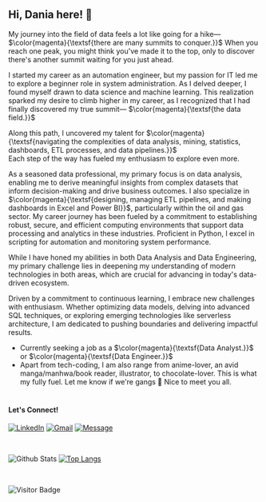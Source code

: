 ## Hi, Dania here! 👾

My journey into the field of data feels a lot like going for a hike—
$\color{magenta}{\textsf{there are many summits to conquer.}}$
When you reach one peak, you might think you've made it to the top, only to discover there's another summit waiting for you just ahead.

I started my career as an automation engineer, but my passion for IT led me to explore a beginner role in system administration. As I delved deeper, I found myself drawn to data science and machine learning. This realization sparked my desire to climb higher in my career, as I recognized that I had finally discovered my true summit—
$\color{magenta}{\textsf{the data field.}}$

Along this path, I uncovered my talent for $\color{magenta}{\textsf{navigating the complexities of data analysis, mining, statistics, dashboards, ETL processes, and data pipelines.}}$
<br> Each step of the way has fueled my enthusiasm to explore even more.

As a seasoned data professional, my primary focus is on data analysis, enabling me to derive meaningful insights from complex datasets that inform decision-making and drive business outcomes. 
I also specialize in $\color{magenta}{\textsf{designing, managing ETL pipelines, and making dashboards in Excel and Power BI}}$, particularly within the oil and gas sector. My career journey has been fueled by a commitment to establishing robust, secure, and efficient computing environments that support data processing and analytics in these industries. Proficient in Python, I excel in scripting for automation and monitoring system performance.

While I have honed my abilities in both Data Analysis and Data Engineering, my primary challenge lies in deepening my understanding of modern technologies in both areas, which are crucial for advancing in today's data-driven ecosystem.

Driven by a commitment to continuous learning, I embrace new challenges with enthusiasm. Whether optimizing data models, delving into advanced SQL techniques, or exploring emerging technologies like serverless architecture, I am dedicated to pushing boundaries and delivering impactful results.


*  Currently seeking a job as a $\color{magenta}{\textsf{Data Analyst.}}$ or $\color{magenta}{\textsf{Data Engineer.}}$
*  Apart from tech-coding, I am also range from anime-lover, an avid manga/manhwa/book reader, illustrator, to chocolate-lover. This is what my fully fuel. Let me know if we're gangs 👾 Nice to meet you all.


#

#### Let's Connect! 
[![LinkedIn](https://img.shields.io/badge/-LinkedIn-0A66C2?logoColor=black&style=?style=for-the-badge&logoWidth=20&logo=LinkedIn)](https://www.linkedin.com/in/ardaniahjamaluddin)
[![Gmail](https://img.shields.io/badge/-Gmail-EA4335?logoColor=black&style=?style=for-the-badge&logoWidth=20&logo=Gmail)](mailto:ardaniahjamaluddin@gmail.com)
[![Message](https://img.shields.io/badge/-Message-25D366?logoColor=black&style=?style=for-the-badge&logoWidth=20&logo=WhatsApp)](https://wa.me/+60123726624)

<br>

![Github Stats](https://github-readme-stats.vercel.app/api?username=ArdaniahJ&count_private=true&show_icons=true&include_all_commits=true&theme=dark&layout=compact)
[![Top Langs](https://github-readme-stats.vercel.app/api/top-langs/?username=ArdaniahJ&&hide=TeX&layout=compact&theme=dark)](https://github.com/ArdaniahJ/github-readme-stats)

<br>

![Visitor Badge](https://visitor-badge.laobi.icu/badge?page_id=ArdaniahJ)
